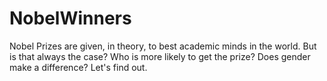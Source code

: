# NobelWinners

Nobel Prizes are given, in theory, to best academic minds in the world. But is that always the case? Who is more likely to get the prize? Does gender make a difference? Let's find out.
